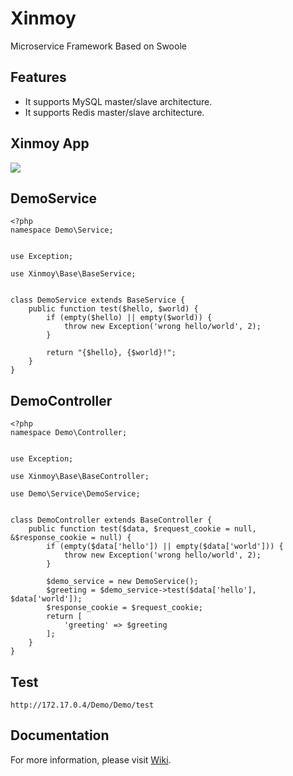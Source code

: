 # Xinmoy
Microservice Framework Based on Swoole
## Features
* It supports MySQL master/slave architecture.
* It supports Redis master/slave architecture.
## Xinmoy App
![](https://github.com/oakwilliams/xinmoy/wiki/Xinmoy%20App.jpg)
## DemoService
```
<?php
namespace Demo\Service;


use Exception;

use Xinmoy\Base\BaseService;


class DemoService extends BaseService {
    public function test($hello, $world) {
        if (empty($hello) || empty($world)) {
            throw new Exception('wrong hello/world', 2);
        }

        return "{$hello}, {$world}!";
    }
}
```
## DemoController
```
<?php
namespace Demo\Controller;


use Exception;

use Xinmoy\Base\BaseController;

use Demo\Service\DemoService;


class DemoController extends BaseController {
    public function test($data, $request_cookie = null, &$response_cookie = null) {
        if (empty($data['hello']) || empty($data['world'])) {
            throw new Exception('wrong hello/world', 2);
        }

        $demo_service = new DemoService();
        $greeting = $demo_service->test($data['hello'], $data['world']);
        $response_cookie = $request_cookie;
        return [
            'greeting' => $greeting
        ];
    }
}
```
## Test
```
http://172.17.0.4/Demo/Demo/test
```
## Documentation
For more information, please visit [Wiki](https://github.com/oakwilliams/xinmoy/wiki).
